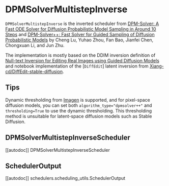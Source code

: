 <!--Copyright 2023 The HuggingFace Team. All rights reserved.

Licensed under the Apache License, Version 2.0 (the "License"); you may not use this file except in compliance with
the License. You may obtain a copy of the License at

http://www.apache.org/licenses/LICENSE-2.0

Unless required by applicable law or agreed to in writing, software distributed under the License is distributed on
an "AS IS" BASIS, WITHOUT WARRANTIES OR CONDITIONS OF ANY KIND, either express or implied. See the License for the
specific language governing permissions and limitations under the License.
-->

# DPMSolverMultistepInverse

`DPMSolverMultistepInverse` is the inverted scheduler from [DPM-Solver: A Fast ODE Solver for Diffusion Probabilistic Model Sampling in Around 10 Steps](https://huggingface.co/papers/2206.00927) and [DPM-Solver++: Fast Solver for Guided Sampling of Diffusion Probabilistic Models](https://huggingface.co/papers/2211.01095) by Cheng Lu, Yuhao Zhou, Fan Bao, Jianfei Chen, Chongxuan Li, and Jun Zhu.

The implementation is mostly based on the DDIM inversion definition of [Null-text Inversion for Editing Real Images using Guided Diffusion Models](https://huggingface.co/papers/2211.09794) and notebook implementation of the [`DiffEdit`] latent inversion from [Xiang-cd/DiffEdit-stable-diffusion](https://github.com/Xiang-cd/DiffEdit-stable-diffusion/blob/main/diffedit.ipynb).

## Tips

Dynamic thresholding from [Imagen](https://huggingface.co/papers/2205.11487) is supported, and for pixel-space
diffusion models, you can set both `algorithm_type="dpmsolver++"` and `thresholding=True` to use the dynamic
thresholding. This thresholding method is unsuitable for latent-space diffusion models such as
Stable Diffusion.

## DPMSolverMultistepInverseScheduler
[[autodoc]] DPMSolverMultistepInverseScheduler

## SchedulerOutput
[[autodoc]] schedulers.scheduling_utils.SchedulerOutput
